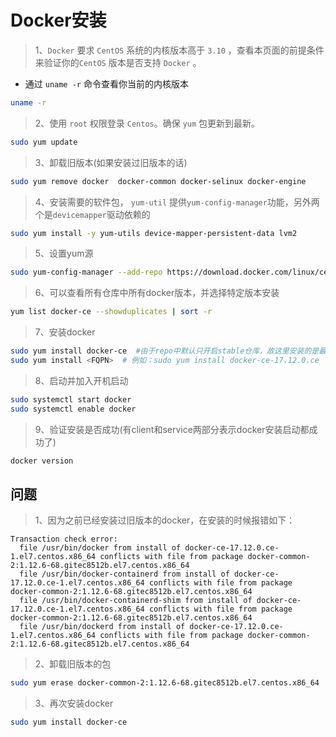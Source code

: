 # Docker安装

>  1、`Docker` 要求 `CentOS` 系统的内核版本高于 `3.10` ，查看本页面的前提条件来验证你的`CentOS` 版本是否支持 `Docker` 。

* 通过 `uname -r` 命令查看你当前的内核版本

```bash
uname -r
```

> 2、使用 `root` 权限登录 `Centos`。确保 `yum` 包更新到最新。

```bash
sudo yum update
```

> 3、卸载旧版本(如果安装过旧版本的话)

```bash
sudo yum remove docker  docker-common docker-selinux docker-engine
```

> 4、安装需要的软件包， `yum-util` 提供`yum-config-manager`功能，另外两个是`devicemapper`驱动依赖的

```bash
sudo yum install -y yum-utils device-mapper-persistent-data lvm2
```

> 5、设置yum源

```bash
sudo yum-config-manager --add-repo https://download.docker.com/linux/centos/docker-ce.repo
```

> 6、可以查看所有仓库中所有docker版本，并选择特定版本安装

```bash
yum list docker-ce --showduplicates | sort -r
```

> 7、安装docker

```bash
sudo yum install docker-ce  #由于repo中默认只开启stable仓库，故这里安装的是最新稳定版17.12.0
sudo yum install <FQPN>  # 例如：sudo yum install docker-ce-17.12.0.ce
```

> 8、启动并加入开机启动

```bash
sudo systemctl start docker
sudo systemctl enable docker
```

> 9、验证安装是否成功(有client和service两部分表示docker安装启动都成功了)

```bash
docker version
```



## 问题

> 1、因为之前已经安装过旧版本的docker，在安装的时候报错如下：

```
Transaction check error:
  file /usr/bin/docker from install of docker-ce-17.12.0.ce-1.el7.centos.x86_64 conflicts with file from package docker-common-2:1.12.6-68.gitec8512b.el7.centos.x86_64
  file /usr/bin/docker-containerd from install of docker-ce-17.12.0.ce-1.el7.centos.x86_64 conflicts with file from package docker-common-2:1.12.6-68.gitec8512b.el7.centos.x86_64
  file /usr/bin/docker-containerd-shim from install of docker-ce-17.12.0.ce-1.el7.centos.x86_64 conflicts with file from package docker-common-2:1.12.6-68.gitec8512b.el7.centos.x86_64
  file /usr/bin/dockerd from install of docker-ce-17.12.0.ce-1.el7.centos.x86_64 conflicts with file from package docker-common-2:1.12.6-68.gitec8512b.el7.centos.x86_64
```

> 2、卸载旧版本的包

```bash
sudo yum erase docker-common-2:1.12.6-68.gitec8512b.el7.centos.x86_64
```

> 3、再次安装docker

```bash
sudo yum install docker-ce
```


